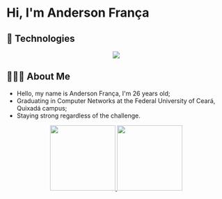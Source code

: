 #  Hi, I'm Anderson França


## 🚀 Technologies

<p align="center">
  <a href="https://skillicons.dev">
    <img src="https://skillicons.dev/icons?i=github,linux,python,cpp,bash,postgres,vscode" />
  </a>
</p> 

## 🧑🏽‍💻 About Me

- Hello, my name is Anderson França, I'm 26 years old;
- Graduating in Computer Networks at the Federal University of Ceará, Quixadá campus;
- Staying strong regardless of the challenge.


<div align="center">
  <a href="https://github.com/anderqxr">
  <img height="150em" src="https://github-readme-stats.vercel.app/api?username=anderqxr&show_icons=true&theme=nightowl&include_all_commits=true&count_private=true"/>
  <img height="150em" src="https://github-readme-stats.vercel.app/api/top-langs/?username=anderqxr&layout=compact&langs_count=7&theme=nightowl"/>
</div>
